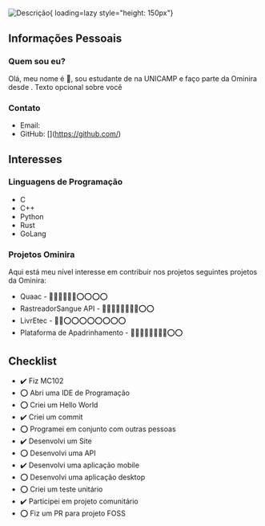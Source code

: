 # <Seu Nick>

![Descrição](./pictures/nickname.jpg){ loading=lazy style="height: 150px"}

## Informações Pessoais

### Quem sou eu?

Olá, meu nome é <Seu Nome> 👋, sou estudante de <Seu Curso> na UNICAMP e faço parte da Ominira desde <Data de Hoje>. Texto opcional sobre você

### Contato

- Email: <Seu Email>
- GitHub: [<seu nome>](https://github.com/<seu user>)

## Interesses

### Linguagens de Programação

<!-- Preencha as linguagens de programação que possui familiaridade -->

- C
- C++
- Python
- Rust
- GoLang

### Projetos Ominira

Aqui está meu nível interesse em contribuir nos projetos seguintes projetos da Ominira:

- Quaac - 🔴🔴🔴🔴🔴🔴⭕⭕⭕⭕
- RastreadorSangue API - 🔴🔴🔴🔴🔴🔴🔴🔴⭕⭕
- LivrEtec - 🔴🔴⭕⭕⭕⭕⭕⭕⭕⭕
- Plataforma de Apadrinhamento - 🔴🔴🔴🔴🔴🔴🔴🔴⭕⭕

## Checklist

<!-- Preencha conforme já tiver feito. Fez - ✔️ / Não Fez - ⭕-->

- ✔️ Fiz MC102
- ⭕ Abri uma IDE de Programação
- ⭕ Criei um Hello World
- ✔️ Criei um commit
- ⭕ Programei em conjunto com outras pessoas
- ✔️ Desenvolvi um Site
- ⭕ Desenvolvi uma API
- ✔️ Desenvolvi uma aplicação mobile
- ⭕ Desenvolvi uma aplicação desktop
- ⭕ Criei um teste unitário
- ✔️ Participei em projeto comunitário
- ⭕ Fiz um PR para projeto FOSS
